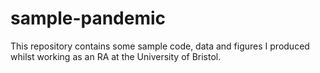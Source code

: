 # sample-pandemic
This repository contains some sample code, data and figures I produced whilst working as an RA at the University of Bristol.
